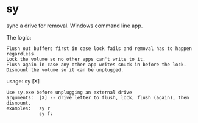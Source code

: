 # sy
sync a drive for removal. Windows command line app.

The logic:

    Flush out buffers first in case lock fails and removal has to happen regardless.
    Lock the volume so no other apps can't write to it.
    Flush again in case any other app writes snuck in before the lock.
    Dismount the volume so it can be unplugged.           

usage:  sy [X]

    Use sy.exe before unplugging an external drive
    arguments:  [X] -- drive letter to flush, lock, flush (again), then dismount.
    examples:   sy r
                sy f:
